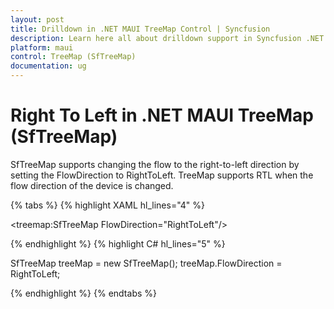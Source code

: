 ```yaml
---
layout: post
title: Drilldown in .NET MAUI TreeMap Control | Syncfusion
description: Learn here all about drilldown support in Syncfusion .NET MAUI TreeMap control and more.
platform: maui
control: TreeMap (SfTreeMap)
documentation: ug
---
```


# Right To Left in .NET MAUI TreeMap (SfTreeMap)

SfTreeMap supports changing the flow to the right-to-left direction by setting the FlowDirection to RightToLeft. TreeMap supports RTL when the flow direction of the device is changed.

{% tabs %}
{% highlight XAML hl_lines="4" %}

<treemap:SfTreeMap FlowDirection="RightToLeft"/>

{% endhighlight %}
{% highlight C# hl_lines="5" %}

SfTreeMap treeMap = new SfTreeMap();
treeMap.FlowDirection = RightToLeft;

{% endhighlight %}
{% endtabs %}

